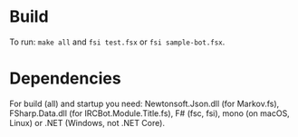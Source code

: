 # Build
To run: `make all` and `fsi test.fsx` or `fsi sample-bot.fsx`.

# Dependencies
For build (all) and startup you need: Newtonsoft.Json.dll (for Markov.fs), FSharp.Data.dll (for IRCBot.Module.Title.fs), F# (fsc, fsi), mono (on macOS, Linux) or .NET (Windows, not .NET Core).
